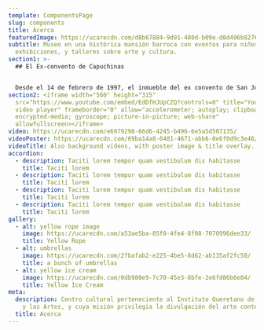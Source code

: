```yaml
---
template: ComponentsPage
slug: components
title: Acerca
featuredImage: https://ucarecdn.com/d8b67884-9d91-480d-b09e-d8d496b82761/
subtitle: Museo en una histórica mansión barroca con eventos para niños,
  exhibiciones, y talleres sobre arte y cultura.
section1: >-
  ## El Ex-convento de Capuchinas


  Desde el 14 de febrero de 1997, el inmueble del ex convento de San José de Gracia de Religiosas Capuchinas asumió una vocación de carácter público, al recibir al Museo de la Ciudad, centro cultural perteneciente al Instituto Queretano de la Cultura y las Artes, y cuya misión privilegia la divulgación del arte contemporáneo. Es con este perfil que el museo ha marcado estilos de oferta cultural, en donde priva la diversidad y la tolerancia dando lugar a una continua muestra de exposiciones pictóricas, fotográficas, escultóricas; obras de teatro, danza; recitales de música; así como propuestas de performance e instalación y muchas actividades intelectuales más. Propiamente, el Museo de la Ciudad es punto de reunión de inquietudes.
section2: <iframe width="560" height="315"
  src="https://www.youtube.com/embed/EdDfHJUpCZQ?controls=0" title="YouTube
  video player" frameborder="0" allow="accelerometer; autoplay; clipboard-write;
  encrypted-media; gyroscope; picture-in-picture; web-share"
  allowfullscreen></iframe>
video: https://ucarecdn.com/e6979298-66d6-4245-b496-6e5a5d507135/
videoPoster: https://ucarecdn.com/69ba14a8-6481-4671-abb6-0e6f0d9c3e46/
videoTitle: Also background videos, with poster image & title overlay.
accordion:
  - description: Taciti lorem tempor quam vestibulum dis habitasse
    title: Taciti lorem
  - description: Taciti lorem tempor quam vestibulum dis habitasse
    title: Taciti lorem
  - description: Taciti lorem tempor quam vestibulum dis habitasse
    title: Taciti lorem
  - description: Taciti lorem tempor quam vestibulum dis habitasse
    title: Taciti lorem
gallery:
  - alt: yellow rope image
    image: https://ucarecdn.com/a53ae5ba-85f0-4fe4-8f08-7070996dee33/
    title: Yellow Rope
  - alt: umbrellas
    image: https://ucarecdn.com/2fbafab2-e225-4be5-8d62-ab135af2fc50/
    title: a bunch of umbrellas
  - alt: yellow ice cream
    image: https://ucarecdn.com/0db980e9-7c70-45e3-8bfe-2e6fd86b6e04/
    title: Yellow Ice Cream
meta:
  description: Centro cultural perteneciente al Instituto Queretano de la Cultura
    y las Artes, y cuya misión privilegia la divulgación del arte contemporáneo.
  title: Acerca
---
```

